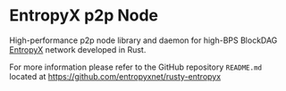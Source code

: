 # EntropyX p2p Node

High-performance p2p node library and daemon for high-BPS BlockDAG [EntropyX](https://entropyx.org) network developed in Rust.

For more information please refer to the GitHub repository `README.md` located at https://github.com/entropyxnet/rusty-entropyx
